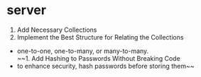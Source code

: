 # server

1. Add Necessary Collections
1. Implement the Best Structure for Relating the Collections
  - one-to-one, one-to-many, or many-to-many. \
~~1. Add Hashing to Passwords Without Breaking Code
  - to enhance security, hash passwords before storing them~~

